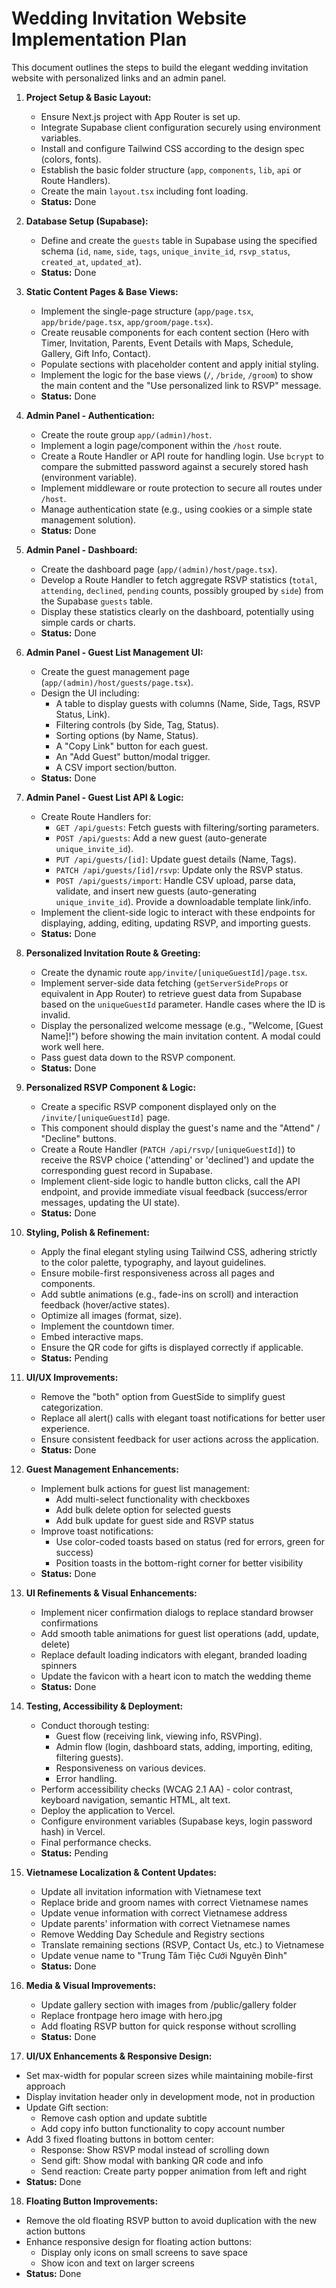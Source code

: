 # Wedding Invitation Website Implementation Plan

This document outlines the steps to build the elegant wedding invitation website with personalized links and an admin panel.

1.  **Project Setup & Basic Layout:**
    *   Ensure Next.js project with App Router is set up.
    *   Integrate Supabase client configuration securely using environment variables.
    *   Install and configure Tailwind CSS according to the design spec (colors, fonts).
    *   Establish the basic folder structure (`app`, `components`, `lib`, `api` or Route Handlers).
    *   Create the main `layout.tsx` including font loading.
    *   **Status:** Done

2.  **Database Setup (Supabase):**
    *   Define and create the `guests` table in Supabase using the specified schema (`id`, `name`, `side`, `tags`, `unique_invite_id`, `rsvp_status`, `created_at`, `updated_at`).
    *   **Status:** Done

3.  **Static Content Pages & Base Views:**
    *   Implement the single-page structure (`app/page.tsx`, `app/bride/page.tsx`, `app/groom/page.tsx`).
    *   Create reusable components for each content section (Hero with Timer, Invitation, Parents, Event Details with Maps, Schedule, Gallery, Gift Info, Contact).
    *   Populate sections with placeholder content and apply initial styling.
    *   Implement the logic for the base views (`/`, `/bride`, `/groom`) to show the main content and the "Use personalized link to RSVP" message.
    *   **Status:** Done

4.  **Admin Panel - Authentication:**
    *   Create the route group `app/(admin)/host`.
    *   Implement a login page/component within the `/host` route.
    *   Create a Route Handler or API route for handling login. Use `bcrypt` to compare the submitted password against a securely stored hash (environment variable).
    *   Implement middleware or route protection to secure all routes under `/host`.
    *   Manage authentication state (e.g., using cookies or a simple state management solution).
    *   **Status:** Done

5.  **Admin Panel - Dashboard:**
    *   Create the dashboard page (`app/(admin)/host/page.tsx`).
    *   Develop a Route Handler to fetch aggregate RSVP statistics (`total`, `attending`, `declined`, `pending` counts, possibly grouped by `side`) from the Supabase `guests` table.
    *   Display these statistics clearly on the dashboard, potentially using simple cards or charts.
    *   **Status:** Done

6.  **Admin Panel - Guest List Management UI:**
    *   Create the guest management page (`app/(admin)/host/guests/page.tsx`).
    *   Design the UI including:
        *   A table to display guests with columns (Name, Side, Tags, RSVP Status, Link).
        *   Filtering controls (by Side, Tag, Status).
        *   Sorting options (by Name, Status).
        *   A "Copy Link" button for each guest.
        *   An "Add Guest" button/modal trigger.
        *   A CSV import section/button.
    *   **Status:** Done

7.  **Admin Panel - Guest List API & Logic:**
    *   Create Route Handlers for:
        *   `GET /api/guests`: Fetch guests with filtering/sorting parameters.
        *   `POST /api/guests`: Add a new guest (auto-generate `unique_invite_id`).
        *   `PUT /api/guests/[id]`: Update guest details (Name, Tags).
        *   `PATCH /api/guests/[id]/rsvp`: Update only the RSVP status.
        *   `POST /api/guests/import`: Handle CSV upload, parse data, validate, and insert new guests (auto-generating `unique_invite_id`). Provide a downloadable template link/info.
    *   Implement the client-side logic to interact with these endpoints for displaying, adding, editing, updating RSVP, and importing guests.
    *   **Status:** Done

8.  **Personalized Invitation Route & Greeting:**
    *   Create the dynamic route `app/invite/[uniqueGuestId]/page.tsx`.
    *   Implement server-side data fetching (`getServerSideProps` or equivalent in App Router) to retrieve guest data from Supabase based on the `uniqueGuestId` parameter. Handle cases where the ID is invalid.
    *   Display the personalized welcome message (e.g., "Welcome, [Guest Name]!") before showing the main invitation content. A modal could work well here.
    *   Pass guest data down to the RSVP component.
    *   **Status:** Done

9.  **Personalized RSVP Component & Logic:**
    *   Create a specific RSVP component displayed only on the `/invite/[uniqueGuestId]` page.
    *   This component should display the guest's name and the "Attend" / "Decline" buttons.
    *   Create a Route Handler (`PATCH /api/rsvp/[uniqueGuestId]`) to receive the RSVP choice ('attending' or 'declined') and update the corresponding guest record in Supabase.
    *   Implement client-side logic to handle button clicks, call the API endpoint, and provide immediate visual feedback (success/error messages, updating the UI state).
    *   **Status:** Done

10. **Styling, Polish & Refinement:**
    *   Apply the final elegant styling using Tailwind CSS, adhering strictly to the color palette, typography, and layout guidelines.
    *   Ensure mobile-first responsiveness across all pages and components.
    *   Add subtle animations (e.g., fade-ins on scroll) and interaction feedback (hover/active states).
    *   Optimize all images (format, size).
    *   Implement the countdown timer.
    *   Embed interactive maps.
    *   Ensure the QR code for gifts is displayed correctly if applicable.
    *   **Status:** Pending

11. **UI/UX Improvements:**
    *   Remove the "both" option from GuestSide to simplify guest categorization.
    *   Replace all alert() calls with elegant toast notifications for better user experience.
    *   Ensure consistent feedback for user actions across the application.
    *   **Status:** Done

12. **Guest Management Enhancements:**
    *   Implement bulk actions for guest list management:
        *   Add multi-select functionality with checkboxes
        *   Add bulk delete option for selected guests
        *   Add bulk update for guest side and RSVP status
    *   Improve toast notifications:
        *   Use color-coded toasts based on status (red for errors, green for success)
        *   Position toasts in the bottom-right corner for better visibility
    *   **Status:** Done

13. **UI Refinements & Visual Enhancements:**
    *   Implement nicer confirmation dialogs to replace standard browser confirmations
    *   Add smooth table animations for guest list operations (add, update, delete)
    *   Replace default loading indicators with elegant, branded loading spinners
    *   Update the favicon with a heart icon to match the wedding theme
    *   **Status:** Done

14. **Testing, Accessibility & Deployment:**
    *   Conduct thorough testing:
        *   Guest flow (receiving link, viewing info, RSVPing).
        *   Admin flow (login, dashboard stats, adding, importing, editing, filtering guests).
        *   Responsiveness on various devices.
        *   Error handling.
    *   Perform accessibility checks (WCAG 2.1 AA) - color contrast, keyboard navigation, semantic HTML, alt text.
    *   Deploy the application to Vercel.
    *   Configure environment variables (Supabase keys, login password hash) in Vercel.
    *   Final performance checks.
    *   **Status:** Pending

15. **Vietnamese Localization & Content Updates:**
    *   Update all invitation information with Vietnamese text
    *   Replace bride and groom names with correct Vietnamese names
    *   Update venue information with correct Vietnamese address
    *   Update parents' information with correct Vietnamese names
    *   Remove Wedding Day Schedule and Registry sections
    *   Translate remaining sections (RSVP, Contact Us, etc.) to Vietnamese
    *   Update venue name to "Trung Tâm Tiệc Cưới Nguyên Đình"
    *   **Status:** Done

16. **Media & Visual Improvements:**
    *   Update gallery section with images from /public/gallery folder
    *   Replace frontpage hero image with hero.jpg
    *   Add floating RSVP button for quick response without scrolling
    *   **Status:** Done

17. **UI/UX Enhancements & Responsive Design:**
   *   Set max-width for popular screen sizes while maintaining mobile-first approach
   *   Display invitation header only in development mode, not in production
   *   Update Gift section:
       *   Remove cash option and update subtitle
       *   Add copy info button functionality to copy account number
   *   Add 3 fixed floating buttons in bottom center:
       *   Response: Show RSVP modal instead of scrolling down
       *   Send gift: Show modal with banking QR code and info
       *   Send reaction: Create party popper animation from left and right
   *   **Status:** Done

18. **Floating Button Improvements:**
   *   Remove the old floating RSVP button to avoid duplication with the new action buttons
   *   Enhance responsive design for floating action buttons:
       *   Display only icons on small screens to save space
       *   Show icon and text on larger screens
   *   **Status:** Done
